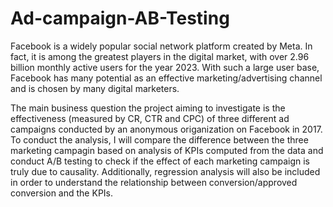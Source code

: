 # Ad-campaign-AB-Testing
Facebook is a widely popular social network platform created by Meta. In fact, it is among the greatest players in the digital market, with over 2.96 billion monthly active users for the year 2023. With such a large user base, Facebook has many potential as an effective marketing/advertising channel and is chosen by many digital marketers. 

The main business question the project aiming to investigate is the effectiveness (measured by CR, CTR and CPC) of three different ad campaigns conducted by an anonymous origanization on Facebook in 2017. To conduct the analysis, I will compare the difference between the three marketing campagin based on analysis of KPIs computed from the data and conduct A/B testing to check if the effect of each marketing campaign is truly due to causality. Additionally, regression analysis will also be included in order to understand the relationship between conversion/approved conversion and the KPIs.
